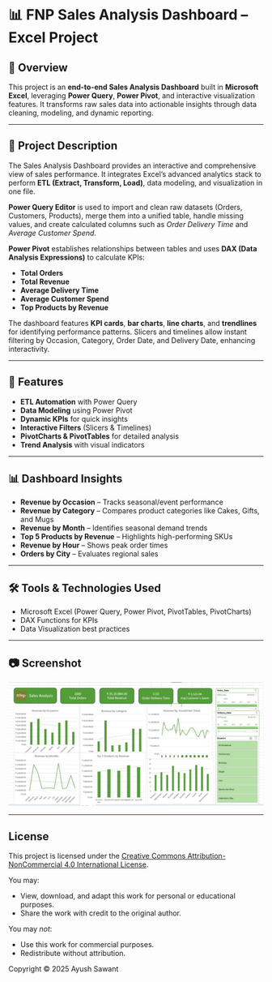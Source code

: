 # 📊 FNP Sales Analysis Dashboard – Excel Project  

## 📌 Overview  
This project is an **end-to-end Sales Analysis Dashboard** built in **Microsoft Excel**, leveraging **Power Query**, **Power Pivot**, and interactive visualization features. It transforms raw sales data into actionable insights through data cleaning, modeling, and dynamic reporting.  

---

## 📜 Project Description  
The Sales Analysis Dashboard provides an interactive and comprehensive view of sales performance. It integrates Excel’s advanced analytics stack to perform **ETL (Extract, Transform, Load)**, data modeling, and visualization in one file.  

**Power Query Editor** is used to import and clean raw datasets (Orders, Customers, Products), merge them into a unified table, handle missing values, and create calculated columns such as *Order Delivery Time* and *Average Customer Spend*.  

**Power Pivot** establishes relationships between tables and uses **DAX (Data Analysis Expressions)** to calculate KPIs:  
- **Total Orders**  
- **Total Revenue**  
- **Average Delivery Time**  
- **Average Customer Spend**  
- **Top Products by Revenue**  

The dashboard features **KPI cards**, **bar charts**, **line charts**, and **trendlines** for identifying performance patterns. Slicers and timelines allow instant filtering by Occasion, Category, Order Date, and Delivery Date, enhancing interactivity.  

---

## 🚀 Features  
- **ETL Automation** with Power Query  
- **Data Modeling** using Power Pivot  
- **Dynamic KPIs** for quick insights  
- **Interactive Filters** (Slicers & Timelines)  
- **PivotCharts & PivotTables** for detailed analysis  
- **Trend Analysis** with visual indicators  

---

## 📊 Dashboard Insights  
- **Revenue by Occasion** – Tracks seasonal/event performance  
- **Revenue by Category** – Compares product categories like Cakes, Gifts, and Mugs  
- **Revenue by Month** – Identifies seasonal demand trends  
- **Top 5 Products by Revenue** – Highlights high-performing SKUs  
- **Revenue by Hour** – Shows peak order times  
- **Orders by City** – Evaluates regional sales  

---

## 🛠 Tools & Technologies Used  
- Microsoft Excel (Power Query, Power Pivot, PivotTables, PivotCharts)  
- DAX Functions for KPIs  
- Data Visualization best practices  

---

## 📷 Screenshot  
![Dashboard Preview](FNP%20Dashboard.jpg)


---

## License
This project is licensed under the [Creative Commons Attribution-NonCommercial 4.0 International License](LICENSE).

You may:
- View, download, and adapt this work for personal or educational purposes.
- Share the work with credit to the original author.

You may *not*:
- Use this work for commercial purposes.
- Redistribute without attribution.

Copyright © 2025 Ayush Sawant

